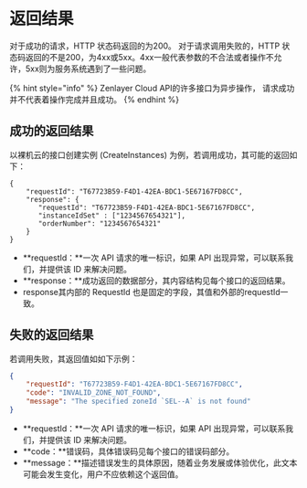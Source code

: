 # 返回结果

对于成功的请求，HTTP 状态码返回的为200。 对于请求调用失败的，HTTP 状态码返回的不是200，为4xx或5xx。4xx一般代表参数的不合法或者操作不允许，5xx则为服务系统遇到了一些问题。

{% hint style="info" %}
Zenlayer Cloud API的许多接口为异步操作， 请求成功并不代表着操作完成并且成功。
{% endhint %}



## 成功的返回结果

以裸机云的接口创建实例 (CreateInstances) 为例，若调用成功，其可能的返回如下：

```
{
    "requestId": "T67723B59-F4D1-42EA-BDC1-5E67167FD8CC",
    "response": {
       "requestId": "T67723B59-F4D1-42EA-BDC1-5E67167FD8CC",
       "instanceIdSet" : ["1234567654321"],
       "orderNumber": "1234567654321"
    }
}
```

* **requestId：**一次 API 请求的唯一标识，如果 API 出现异常，可以联系我们，并提供该 ID 来解决问题。
* **response：**成功返回的数据部分，其内容结构见每个接口的返回结果。
* response其内部的 RequestId 也是固定的字段，其值和外部的requestId一致。

## 失败的返回结果

若调用失败，其返回值如如下示例：

```json
{
    "requestId": "T67723B59-F4D1-42EA-BDC1-5E67167FD8CC",
    "code": "INVALID_ZONE_NOT_FOUND",
    "message": "The specified zoneId `SEL--A` is not found"
}
```

* **requestId：**一次 API 请求的唯一标识，如果 API 出现异常，可以联系我们，并提供该 ID 来解决问题。
* **code：**错误码，具体错误码见每个接口的错误码部分。
* **message：**描述错误发生的具体原因，随着业务发展或体验优化，此文本可能会发生变化，用户不应依赖这个返回值。
